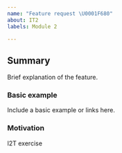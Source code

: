 ```yaml
---
name: "Feature request \U0001F680"
about: IT2
labels: Module 2

---
```


## Summary
Brief explanation of the feature.

### Basic example
Include a basic example or links here.

### Motivation
I2T exercise
